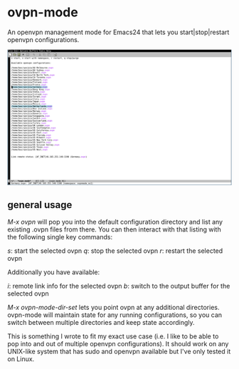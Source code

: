 # ovpn-mode
An openvpn management mode for Emacs24 that lets you start|stop|restart openvpn configurations.

![ovpn-mode screenshot](ovpn-mode.png?raw=true "ovpn-mode")

## general usage
*M-x ovpn* will pop you into the default configuration directory and list any existing .ovpn files from there. You can then interact with that listing with the following single key commands:

*s*: start the selected ovpn
*q*: stop the selected ovpn
*r*: restart the selected ovpn

Additionally you have available:

*i*: remote link info for the selected ovpn
*b*: switch to the output buffer for the selected ovpn

*M-x ovpn-mode-dir-set* lets you point ovpn at any additional directories. ovpn-mode will maintain state for any running configurations, so you can switch between multiple directories and keep state accordingly.

This is something I wrote to fit my exact use case (i.e. I like to be able to pop into and out of multiple openvpn configurations). It should work on any UNIX-like system that has sudo and openvpn available but I've only tested it on Linux.
